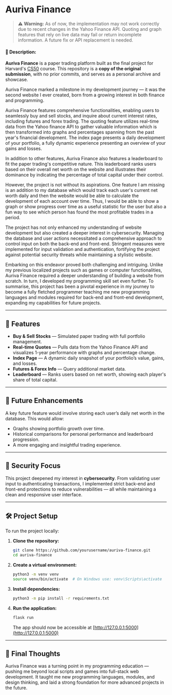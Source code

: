 # Auriva Finance

> ⚠️ **Warning:** As of now, the implementation may not work correctly due to recent changes in the Yahoo Finance API. Quoting and graph features that rely on live data may fail or return incomplete information. A future fix or API replacement is needed.

#### 📄 Description:
**Auriva Finance** is a paper trading platform built as the final project for Harvard's [CS50](https://cs50.harvard.edu/) course. This repository is a **copy of the original submission**, with no prior commits, and serves as a personal archive and showcase.

Auriva Finance marked a milestone in my development journey — it was the second website I ever created, born from a growing interest in both finance and programming.

Auriva Finance features comprehensive functionalities, enabling users to seamlessly buy and sell stocks, and inquire about current interest rates, including futures and forex trading. The quoting feature utilizes real-time data from the Yahoo finance API to gather valuable information which is then transformed into graphs and percentages spanning from the past year's financial development. The index page presents a daily development of your portfolio, a fully dynamic experience presenting an overview of your gains and losses.

In addition to other features, Auriva Finance also features a leaderboard to fit the paper trading's competitive nature. This leaderboard ranks users based on their overall net worth on the website and illustrates their dominance by indicating the percentage of total capital under their control.

However, the project is not without its aspirations. One feature I am missing is an addition to my database which would track each user's current net worth daily and then the website would be able to calculate the development of each account over time. Thus, I would be able to show a graph or show progress over time as a useful statistic for the user but also a fun way to see which person has found the most profitable trades in a period.

The project has not only enhanced my understanding of website development but also created a deeper interest in cybersecurity. Managing the database and user actions necessitated a comprehensive approach to control input on both the back-end and front-end. Stringent measures were implemented for input validation and authentication, fortifying the project against potential security threats while maintaining a stylistic website.

Embarking on this endeavor proved both challenging and intriguing. Unlike my previous localized projects such as games or computer functionalities, Auriva Finance required a deeper understanding of building a website from scratch. In turn, I developed my programming skill set even further. To summarise, this project has been a pivotal experience in my journey to become a fully fletched programmer teaching me new programming languages and modules required for back-end and front-end development, expanding my capabilities for future projects.



---

## 💼 Features

- **Buy & Sell Stocks** — Simulated paper trading with full portfolio management.
- **Real-time Quotes** — Pulls data from the Yahoo Finance API and visualizes 1-year performance with graphs and percentage change.
- **Index Page** — A dynamic daily snapshot of your portfolio’s value, gains, and losses.
- **Futures & Forex Info** — Query additional market data.
- **Leaderboard** — Ranks users based on net worth, showing each player's share of total capital.

---

## 🌱 Future Enhancements

A key future feature would involve storing each user’s daily net worth in the database. This would allow:

- Graphs showing portfolio growth over time.
- Historical comparisons for personal performance and leaderboard progression.
- A more engaging and insightful trading experience.

---

## 🔐 Security Focus

This project deepened my interest in **cybersecurity**. From validating user input to authenticating transactions, I implemented strict back-end and front-end protections to reduce vulnerabilities — all while maintaining a clean and responsive user interface.

---

##

## 🛠️ Project Setup

To run the project locally:

1. **Clone the repository:**
   ```bash
   git clone https://github.com/yourusername/auriva-finance.git
   cd auriva-finance
   ```

2. **Create a virtual environment:**
   ```bash
   python3 -m venv venv
   source venv/bin/activate  # On Windows use: venv\Scripts\activate
   ```

3. **Install dependencies:**
   ```bash
   python3 -m pip install -r requirements.txt
   ```

4. **Run the application:**
   ```bash
   flask run
   ```

   The app should now be accessible at [http://127.0.0.1:5000](http://127.0.0.1:5000)

---

## 🧠 Final Thoughts

Auriva Finance was a turning point in my programming education — pushing me beyond local scripts and games into full-stack web development. It taught me new programming languages, modules, and design thinking, and laid a strong foundation for more advanced projects in the future.


